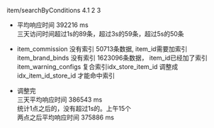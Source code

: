item/searchByConditions  4.1 2 3   
- 平均响应时间 392216 ms  
    三天访问时间超过1s的89条，超过3s的59条，超过5s的50条

- item_commission 没有索引 50713条数据, item_id需要加索引
    item_brand_binds 没有索引 1623096条数据， item_id已经加了索引
    item_warning_configs 复合索引idx_store_item_id	调整成 idx_item_id_store_id 才能命中索引

- 调整完  
    三天平均响应时间 386543 ms  
    统计1点之后的，没有超过1s的。上午15个  
    两点之后平均响应时间 375886 ms